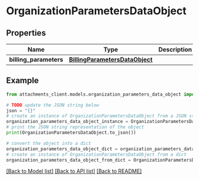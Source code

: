 # OrganizationParametersDataObject


## Properties

Name | Type | Description | Notes
------------ | ------------- | ------------- | -------------
**billing_parameters** | [**BillingParametersDataObject**](BillingParametersDataObject.md) |  | [optional] 

## Example

```python
from attachments_client.models.organization_parameters_data_object import OrganizationParametersDataObject

# TODO update the JSON string below
json = "{}"
# create an instance of OrganizationParametersDataObject from a JSON string
organization_parameters_data_object_instance = OrganizationParametersDataObject.from_json(json)
# print the JSON string representation of the object
print(OrganizationParametersDataObject.to_json())

# convert the object into a dict
organization_parameters_data_object_dict = organization_parameters_data_object_instance.to_dict()
# create an instance of OrganizationParametersDataObject from a dict
organization_parameters_data_object_from_dict = OrganizationParametersDataObject.from_dict(organization_parameters_data_object_dict)
```
[[Back to Model list]](../README.md#documentation-for-models) [[Back to API list]](../README.md#documentation-for-api-endpoints) [[Back to README]](../README.md)



